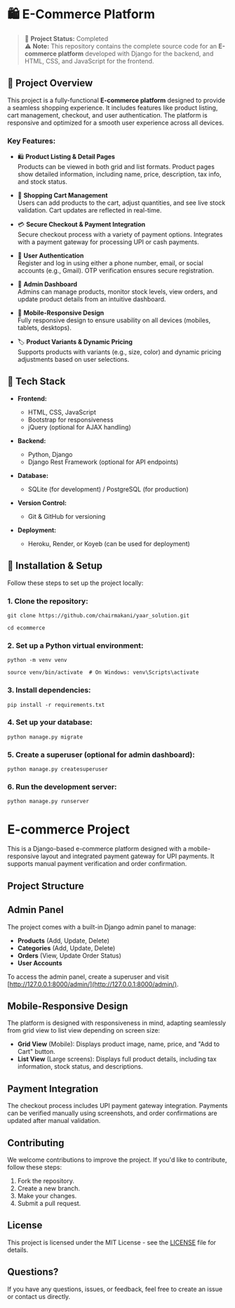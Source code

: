 # 🛍️ E-Commerce Platform

> 🚀 **Project Status:** Completed  
> ⚠️ **Note:** This repository contains the complete source code for an **E-commerce platform** developed with Django for the backend, and HTML, CSS, and JavaScript for the frontend.

## 📌 Project Overview

This project is a fully-functional **E-commerce platform** designed to provide a seamless shopping experience. It includes features like product listing, cart management, checkout, and user authentication. The platform is responsive and optimized for a smooth user experience across all devices.

### Key Features:

- 🛍️ **Product Listing & Detail Pages**  
  Products can be viewed in both grid and list formats. Product pages show detailed information, including name, price, description, tax info, and stock status.

- 🛒 **Shopping Cart Management**  
  Users can add products to the cart, adjust quantities, and see live stock validation. Cart updates are reflected in real-time.

- 💳 **Secure Checkout & Payment Integration**  
  Secure checkout process with a variety of payment options. Integrates with a payment gateway for processing UPI or cash payments.

- 👤 **User Authentication**  
  Register and log in using either a phone number, email, or social accounts (e.g., Gmail). OTP verification ensures secure registration.

- 🔧 **Admin Dashboard**  
  Admins can manage products, monitor stock levels, view orders, and update product details from an intuitive dashboard.

- 📱 **Mobile-Responsive Design**  
  Fully responsive design to ensure usability on all devices (mobiles, tablets, desktops).

- 🏷️ **Product Variants & Dynamic Pricing**  
  Supports products with variants (e.g., size, color) and dynamic pricing adjustments based on user selections.

## 🔨 Tech Stack

- **Frontend:**  
  - HTML, CSS, JavaScript
  - Bootstrap for responsiveness
  - jQuery (optional for AJAX handling)

- **Backend:**  
  - Python, Django
  - Django Rest Framework (optional for API endpoints)
  
- **Database:**  
  - SQLite (for development) / PostgreSQL (for production)
  
- **Version Control:**  
  - Git & GitHub for versioning

- **Deployment:**  
  - Heroku, Render, or Koyeb (can be used for deployment)

## 🚀 Installation & Setup

Follow these steps to set up the project locally:

### 1. Clone the repository:

```
git clone https://github.com/chairmakani/yaar_solution.git
```
```
cd ecommerce
```

### 2. Set up a Python virtual environment:

```
python -m venv venv
```
```
source venv/bin/activate  # On Windows: venv\Scripts\activate
```
### 3. Install dependencies:

```
pip install -r requirements.txt
```

### 4. Set up your database:

```
python manage.py migrate
```

### 5. Create a superuser (optional for admin dashboard):

```
python manage.py createsuperuser
```

### 6. Run the development server:

```
python manage.py runserver
```

# E-commerce Project

This is a Django-based e-commerce platform designed with a mobile-responsive layout and integrated payment gateway for UPI payments. It supports manual payment verification and order confirmation.

## Project Structure


## Admin Panel

The project comes with a built-in Django admin panel to manage:

- **Products** (Add, Update, Delete)
- **Categories** (Add, Update, Delete)
- **Orders** (View, Update Order Status)
- **User Accounts**

To access the admin panel, create a superuser and visit [http://127.0.0.1:8000/admin/](http://127.0.0.1:8000/admin/).

## Mobile-Responsive Design

The platform is designed with responsiveness in mind, adapting seamlessly from grid view to list view depending on screen size:

- **Grid View** (Mobile): Displays product image, name, price, and "Add to Cart" button.
- **List View** (Large screens): Displays full product details, including tax information, stock status, and descriptions.

## Payment Integration

The checkout process includes UPI payment gateway integration. Payments can be verified manually using screenshots, and order confirmations are updated after manual validation.

## Contributing

We welcome contributions to improve the project. If you'd like to contribute, follow these steps:

1. Fork the repository.
2. Create a new branch.
3. Make your changes.
4. Submit a pull request.

## License

This project is licensed under the MIT License - see the [LICENSE](LICENSE) file for details.

## Questions?

If you have any questions, issues, or feedback, feel free to create an issue or contact us directly.
